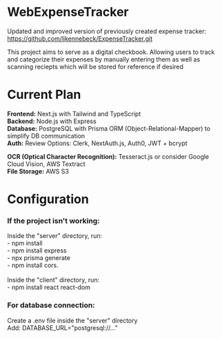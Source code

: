 # WebExpenseTracker
Updated and improved version of previously created expense tracker: https://github.com/ljkennebeck/ExpenseTracker.git

This project aims to serve as a digital checkbook. Allowing users to track and categorize their expenses 
by manually entering them as well as scanning reciepts which will be stored for reference if desired


# Current Plan
<b>Frontend:</b> Next.js with Tailwind and TypeScript <br>
<b>Backend:</b> Node.js with Express <br>
<b>Database:</b> PostgreSQL with Prisma ORM (Object-Relational-Mapper) to simplify DB communication <br>
<b>Auth:</b> Review Options: Clerk, NextAuth.js, Auth0, JWT + bcrypt <br>

<b>OCR (Optical Character Recognition):</b> Tesseract.js or consider Google Cloud Vision, AWS Textract <br>
<b>File Storage:</b> AWS S3 <br>

# Configuration
<h3>If the project isn't working:</h3>
  Inside the "server" directory, run: <br>
   - npm install <br>
   - npm install express <br>
   - npx prisma generate <br>
   - npm install cors. <br><br>
  Inside the "client" directory, run: <br>
   - npm install react react-dom <br>
  
<h3>For database connection:</h3>
  Create a .env file inside the "server" directory <br>
  Add: DATABASE_URL="postgresql://..." <br>
